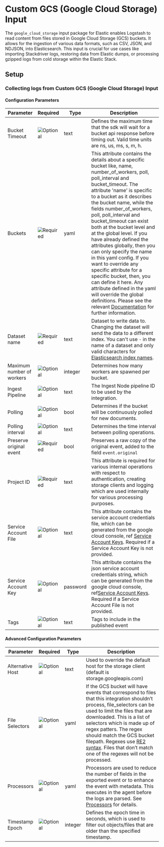 # Custom GCS (Google Cloud Storage) Input

The `google_cloud_storage` input package for Elastic enables Logstash to read content from files stored in Google Cloud Storage (GCS) buckets. It allows for the ingestion of various data formats, such as CSV, JSON, and NDJSON, into
Elasticsearch. This input is crucial for use cases like importing Stackdriver logs, restoring data from Elastic dumps, or processing gzipped logs from cold storage within the Elastic Stack.


## Setup

### Collecting logs from Custom GCS (Google Cloud Storage) Input

#### Configuration Parameters

| Parameter |  Required | Type | Description |
| --- | --- | --- | --- |
| Bucket Timeout | ![Optional](https://img.shields.io/badge/✘-fed10c?style=flat) | text | Defines the maximum time that the sdk will wait for a bucket api response before timing out. Valid time units are ns, us, ms, s, m, h.  |
| Buckets | ![Required](https://img.shields.io/badge/✔-93c93e?style=flat) | yaml | This attribute contains the details about a specific bucket like, name, number_of_workers, poll, poll_interval and bucket_timeout. The attribute 'name' is specific to a bucket as it describes the bucket name, while the fields number_of_workers, poll, poll_interval and bucket_timeout can exist both at the bucket level and at the global level. If you have already defined the attributes globally, then you can only specify the name in this yaml config. If you want to override any specific attribute for a specific bucket, then, you can define it here. Any attribute defined in the yaml will override the global definitions. Please see the relevant [Documentation](https://www.elastic.co/guide/en/beats/filebeat/8.5/filebeat-input-gcs.html#attrib-buckets) for further information.   |
| Dataset name | ![Required](https://img.shields.io/badge/✔-93c93e?style=flat) | text | Dataset to write data to. Changing the dataset will send the data to a different index. You can't use `-` in the name of a dataset and only valid characters for [Elasticsearch index names](https://www.elastic.co/guide/en/elasticsearch/reference/current/docs-index_.html).   |
| Maximum number of workers | ![Optional](https://img.shields.io/badge/✘-fed10c?style=flat) | integer | Determines how many workers are spawned per bucket.  |
| Ingest Pipeline | ![Optional](https://img.shields.io/badge/✘-fed10c?style=flat) | text | The Ingest Node pipeline ID to be used by the integration.   |
| Polling | ![Optional](https://img.shields.io/badge/✘-fed10c?style=flat) | bool | Determines if the bucket will be continuously polled for new documents.  |
| Polling interval | ![Optional](https://img.shields.io/badge/✘-fed10c?style=flat) | text | Determines the time interval between polling operations.  |
| Preserve original event | ![Required](https://img.shields.io/badge/✔-93c93e?style=flat) | bool | Preserves a raw copy of the original event, added to the field `event.original`  |
| Project ID | ![Required](https://img.shields.io/badge/✔-93c93e?style=flat) | text | This attribute is required for various internal operations with respect to authentication, creating storage clients and logging which are used internally for various processing purposes.   |
| Service Account File | ![Optional](https://img.shields.io/badge/✘-fed10c?style=flat) | text | This attribute contains the service account credentials file, which can be generated from the google cloud console, ref [Service Account Keys](https://cloud.google.com/iam/docs/creating-managing-service-account-keys). Required if a Service Account Key is not provided.   |
| Service Account Key | ![Optional](https://img.shields.io/badge/✘-fed10c?style=flat) | password | This attribute contains the json service account credentials string, which can be generated from the google cloud console, ref[Service Account Keys](https://cloud.google.com/iam/docs/creating-managing-service-account-keys). Required if a Service Account File is not provided.   |
| Tags | ![Optional](https://img.shields.io/badge/✘-fed10c?style=flat) | text | Tags to include in the published event  |

#### Advanced Configuration Parameters

| Parameter |  Required | Type | Description |
| --- | --- | --- | --- |
| Alternative Host | ![Optional](https://img.shields.io/badge/✘-fed10c?style=flat) | text | Used to override the default host for the storage client (default is storage.googleapis.com)  |
| File Selectors | ![Optional](https://img.shields.io/badge/✘-fed10c?style=flat) | yaml | If the GCS bucket will have events that correspond to files that this integration shouldn’t process, file_selectors can be used to limit the files that are downloaded. This is a list of selectors which is made up of regex patters. The regex should match the GCS bucket filepath. Regexes use [RE2 syntax](https://pkg.go.dev/regexp/syntax). Files that don’t match one of the regexes will not be processed.   |
| Processors | ![Optional](https://img.shields.io/badge/✘-fed10c?style=flat) | yaml | Processors are used to reduce the number of fields in the exported event or to enhance the event with metadata. This executes in the agent before the logs are parsed. See [Processors](https://www.elastic.co/guide/en/beats/filebeat/current/filtering-and-enhancing-data.html) for details.   |
| Timestamp Epoch | ![Optional](https://img.shields.io/badge/✘-fed10c?style=flat) | integer | Defines the epoch time in seconds, which is used to filter out objects/files that are older than the specified timestamp.  |

